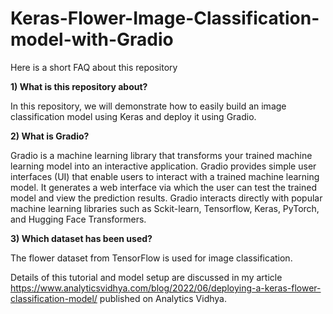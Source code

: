 # Keras-Flower-Image-Classification-model-with-Gradio

Here is a short FAQ about this repository

**1) What is this repository about?**

In this repository, we will demonstrate how to easily build an image classification model using Keras and deploy it using Gradio.

**2) What is Gradio?**

Gradio is a machine learning library that transforms your trained machine learning model into an interactive application. Gradio provides simple user interfaces (UI) that enable users to interact with a trained machine learning model. It generates a web interface via which the user can test the trained model and view the prediction results. Gradio interacts directly with popular machine learning libraries such as Sckit-learn, Tensorflow, Keras, PyTorch, and Hugging Face Transformers.

**3) Which dataset has been used?**

The flower dataset from TensorFlow is used for image classification.

Details of this tutorial and model setup are discussed in my article https://www.analyticsvidhya.com/blog/2022/06/deploying-a-keras-flower-classification-model/ published on Analytics Vidhya.
